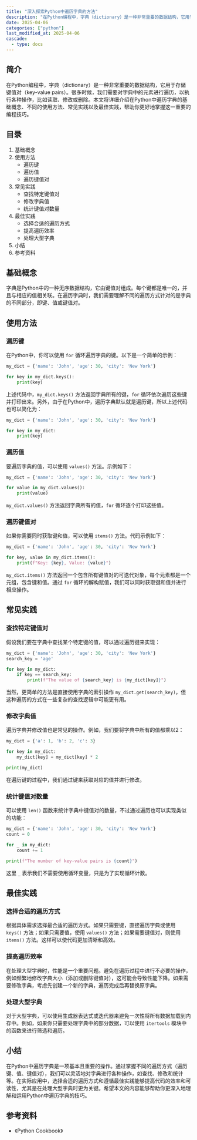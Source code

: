 ```yaml
---
title: "深入探索Python中遍历字典的方法"
description: "在Python编程中，字典（dictionary）是一种非常重要的数据结构，它用于存储键值对（key-value pairs）。很多时候，我们需要对字典中的元素进行遍历，以执行各种操作，比如读取、修改或删除。本文将详细介绍在Python中遍历字典的基础概念、不同的使用方法、常见实践以及最佳实践，帮助你更好地掌握这一重要的编程技巧。"
date: 2025-04-06
categories: ["python"]
last_modified_at: 2025-04-06
cascade:
  - type: docs
---
```



## 简介
在Python编程中，字典（dictionary）是一种非常重要的数据结构，它用于存储键值对（key-value pairs）。很多时候，我们需要对字典中的元素进行遍历，以执行各种操作，比如读取、修改或删除。本文将详细介绍在Python中遍历字典的基础概念、不同的使用方法、常见实践以及最佳实践，帮助你更好地掌握这一重要的编程技巧。

<!-- more -->
## 目录
1. 基础概念
2. 使用方法
    - 遍历键
    - 遍历值
    - 遍历键值对
3. 常见实践
    - 查找特定键值对
    - 修改字典值
    - 统计键值对数量
4. 最佳实践
    - 选择合适的遍历方式
    - 提高遍历效率
    - 处理大型字典
5. 小结
6. 参考资料

## 基础概念
字典是Python中的一种无序数据结构，它由键值对组成。每个键都是唯一的，并且与相应的值相关联。在遍历字典时，我们需要理解不同的遍历方式针对的是字典的不同部分，即键、值或键值对。

## 使用方法

### 遍历键
在Python中，你可以使用 `for` 循环遍历字典的键。以下是一个简单的示例：
```python
my_dict = {'name': 'John', 'age': 30, 'city': 'New York'}

for key in my_dict.keys():
    print(key)
```
上述代码中，`my_dict.keys()` 方法返回字典所有的键，`for` 循环依次遍历这些键并打印出来。另外，由于在Python中，遍历字典默认就是遍历键，所以上述代码也可以简化为：
```python
my_dict = {'name': 'John', 'age': 30, 'city': 'New York'}

for key in my_dict:
    print(key)
```

### 遍历值
要遍历字典的值，可以使用 `values()` 方法。示例如下：
```python
my_dict = {'name': 'John', 'age': 30, 'city': 'New York'}

for value in my_dict.values():
    print(value)
```
`my_dict.values()` 方法返回字典所有的值，`for` 循环逐个打印这些值。

### 遍历键值对
如果你需要同时获取键和值，可以使用 `items()` 方法。代码示例如下：
```python
my_dict = {'name': 'John', 'age': 30, 'city': 'New York'}

for key, value in my_dict.items():
    print(f"Key: {key}, Value: {value}")
```
`my_dict.items()` 方法返回一个包含所有键值对的可迭代对象，每个元素都是一个元组，包含键和值。通过 `for` 循环的解构赋值，我们可以同时获取键和值并进行相应操作。

## 常见实践

### 查找特定键值对
假设我们要在字典中查找某个特定键的值，可以通过遍历键来实现：
```python
my_dict = {'name': 'John', 'age': 30, 'city': 'New York'}
search_key = 'age'

for key in my_dict:
    if key == search_key:
        print(f"The value of {search_key} is {my_dict[key]}")
```
当然，更简单的方法是直接使用字典的索引操作 `my_dict.get(search_key)`，但这种遍历的方式在一些复杂的查找逻辑中可能更有用。

### 修改字典值
遍历字典并修改值也是常见的操作。例如，我们要将字典中所有的值都乘以2：
```python
my_dict = {'a': 1, 'b': 2, 'c': 3}

for key in my_dict:
    my_dict[key] = my_dict[key] * 2

print(my_dict)
```
在遍历键的过程中，我们通过键来获取对应的值并进行修改。

### 统计键值对数量
可以使用 `len()` 函数来统计字典中键值对的数量，不过通过遍历也可以实现类似的功能：
```python
my_dict = {'name': 'John', 'age': 30, 'city': 'New York'}
count = 0

for _ in my_dict:
    count += 1

print(f"The number of key-value pairs is {count}")
```
这里 `_` 表示我们不需要使用循环变量，只是为了实现循环计数。

## 最佳实践

### 选择合适的遍历方式
根据具体需求选择最合适的遍历方式。如果只需要键，直接遍历字典或使用 `keys()` 方法；如果只需要值，使用 `values()` 方法；如果需要键值对，则使用 `items()` 方法。这样可以使代码更加清晰和高效。

### 提高遍历效率
在处理大型字典时，性能是一个重要问题。避免在遍历过程中进行不必要的操作，例如频繁地修改字典大小（添加或删除键值对），这可能会导致性能下降。如果需要修改字典，考虑先创建一个新的字典，遍历完成后再替换原字典。

### 处理大型字典
对于大型字典，可以使用生成器表达式或迭代器来避免一次性将所有数据加载到内存中。例如，如果你只需要处理字典中的部分数据，可以使用 `itertools` 模块中的函数来进行筛选和遍历。

## 小结
在Python中遍历字典是一项基本且重要的操作。通过掌握不同的遍历方式（遍历键、值、键值对），我们可以灵活地对字典进行各种操作，如查找、修改和统计等。在实际应用中，选择合适的遍历方式和遵循最佳实践能够提高代码的效率和可读性，尤其是在处理大型字典时更为关键。希望本文的内容能够帮助你更深入地理解和运用Python中遍历字典的技巧。

## 参考资料
- 《Python Cookbook》